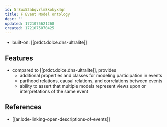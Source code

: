 ```yaml
---
id: 5r8ux52abqvrlm8kokyx4qn
title: F Event Model ontology
desc: ''
updated: 1721075621268
created: 1721075070425
---
```


- built-on: [[prdct.dolce.dns-ultralite]]

## Features

- compared to [[prdct.dolce.dns-ultralite]], provides
  - additional properties and classes for modeling participation in events
  - parthood relations, causal relations, and correlations between
events
  -  ability to assert that multiple models represent views
upon or interpretations of the same event

## References

- [[ar.lode-linking-open-descriptions-of-events]]